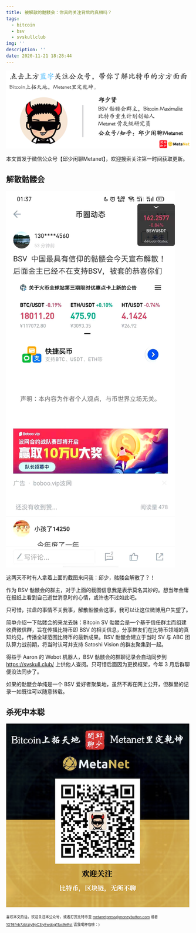 ```yaml
---
title: 被解散的骷髅会：你真的关注背后的真相吗？
tags:
  - bitcoin
  - bsv
  - svskullclub
img: ''
description: ''
date: 2020-11-21 18:28:44
---
```


![follow-me](https://raw.githubusercontent.com/imcoddy/images/main/2020-11-21/1605951259102-follow-metanet-chat.png)

本文首发于微信公众号【邱少闲聊Metanet】，欢迎搜索关注第一时间获取更新。

## 解散骷髅会

![](https://raw.githubusercontent.com/imcoddy/images/main/2020-11-21/1605951747866-skull-club-dismiss-rumor.jpeg)

这两天不时有人拿着上面的截图来问我：邱少，骷髅会解散了？！

作为 BSV 骷髅会的群主，对于上面的截图信息我是表示莫名其妙的。想当年金庸在报纸上看到自己逝世消息时的心情，或许也不过如此吧。

只可惜，拉盘的事情不关我事，解散骷髅会这事，我可以让这位微博用户失望了。

<!--more-->

简单介绍一下骷髅会的来龙去脉：Bitcoin SV 骷髅会是一个基于信任群主而组建收费微信群，旨在传播比特币即 BSV 的相关信息，分享群友们在比特币领域的真知灼见，传播全球范围比特币的最新成果。BSV 骷髅会建立于当时 SV 与 ABC 团队算力战前期，将当时认可并支持 Satoshi Vision 的群友聚集到一起。

得益于 Aaron 的 Webot 机器人，BSV 骷髅会的群聊记录会自动同步到 https://svskull.club/ 上供他人查阅。只可惜后面因为更换框架，今年 3 月后群聊便没法同步了。

如果的骷髅会单纯是一个 BSV 爱好者聚集地，虽然不再在网上公开，但群里的记录一如既往可以随意转载。

## 杀死中本聪


![qrcode](https://raw.githubusercontent.com/imcoddy/images/main/2020-11-21/1605951312672-metanet-qrcode.png)

<sub><sup>喜欢本文的话，欢迎关注本公众号，或者打赏比特币至 [metanetpress@moneybutton.com](bitcoin:metanetpress@moneybutton.com) 或者 [1GT6fnb7zbtzjy9pC3iyEwdpg11ax9nRst](bitcoin:1GT6fnb7zbtzjy9pC3iyEwdpg11ax9nRst) 请我喝杯咖啡：)</sup></sub>
